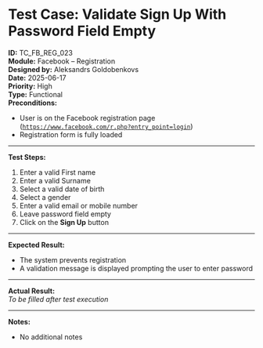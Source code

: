 # Test Case: Validate Sign Up With Password Field Empty

**ID:** TC_FB_REG_023  
**Module:** Facebook – Registration  
**Designed by:** Aleksandrs Goldobenkovs  
**Date:** 2025-06-17  
**Priority:** High  
**Type:** Functional  
**Preconditions:**  
- User is on the Facebook registration page  ([`https://www.facebook.com/r.php?entry_point=login`](https://www.facebook.com/r.php?entry_point=login))
- Registration form is fully loaded

---

**Test Steps:**

1. Enter a valid First name
2. Enter a valid Surname
3. Select a valid date of birth
4. Select a gender
5. Enter a valid email or mobile number 
6. Leave password field empty  
7. Click on the **Sign Up** button

---

**Expected Result:**   
- The system prevents registration
- A validation message is displayed prompting the user to enter password

---

**Actual Result:**  
_To be filled after test execution_

---

**Notes:**  
- No additional notes
